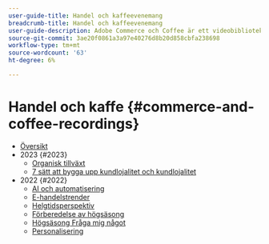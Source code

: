 ```yaml
---
user-guide-title: Handel och kaffeevenemang
breadcrumb-title: Handel och kaffeevenemang
user-guide-description: Adobe Commerce och Coffee är ett videobibliotek där experter och kollegor har delat med sig av sina tankar och idéer om hur man använder Adobe Commerce.
source-git-commit: 3ae20f0861a3a97e40276d8b20d858cbfa238698
workflow-type: tm+mt
source-wordcount: '63'
ht-degree: 6%

---
```



# Handel och kaffe {#commerce-and-coffee-recordings}

+ [Översikt](overview.md)
+ 2023 {#2023}
   + [Organisk tillväxt](2023/organic-growth.md)
   + [7 sätt att bygga upp kundlojalitet och kundlojalitet](2023/loyalty-retention.md)
+ 2022 {#2022}
   + [AI och automatisering](2022/ai-and-automation.md)
   + [E-handelstrender](2022/ecommerce-trends.md)
   + [Helgtidsperspektiv](2022/holiday.md)
   + [Förberedelse av högsäsong](2022/peak-season-prep.md)
   + [Högsäsong Fråga mig något](2022/peak-season-ask-anything.md)
   + [Personalisering](2022/personalization.md)

<!--+ Commerce Events {#commerce-events}
  + [Overview](commerce-events/overview.md)
  + 2022 {#2022}
    + [Top Tips and Tricks for Adobe Campaign Standard](customer-journeys/2022/tips-and-tricks.md)
    + [Develop and customize data models in Adobe [!DNL Campaign Classic]](customer-journeys/2022/data-models.md)

+ Data and insights {#commerce-release-updates}
  + [Overview](commerce-release-updates/overview.md)
  + 2022 {#2022}
    + [Innovations and trends](data-and-insights/2022/innovations.md)
    + [Sensei and Analysis Workspace](data-and-insights/2022/sensei.md)
    + [Personalize and automate with Adobe Target](data-and-insights/2022/personalize.md)
    + [Analytics and Target applications for Mobile and Apps](data-and-insights/2022/mobile-and-apps.md)
    + [Cross Device Analytics and Customer Journey Analytics](data-and-insights/2022/cross-device-analytics.md) -->